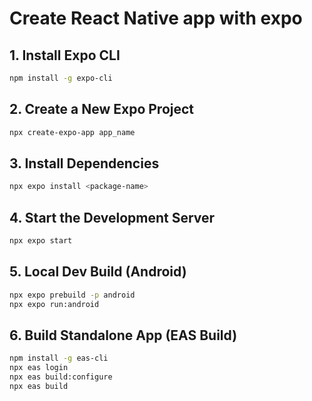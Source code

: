 # Create React Native app with expo

## 1. Install Expo CLI

```sh
npm install -g expo-cli
```

## 2. Create a New Expo Project

```sh
npx create-expo-app app_name
```

## 3. Install Dependencies

```sh
npx expo install <package-name>

```

## 4. Start the Development Server

```sh
npx expo start
```

## 5. Local Dev Build (Android)

```sh
npx expo prebuild -p android
npx expo run:android
```

## 6. Build Standalone App (EAS Build)

```sh
npm install -g eas-cli
npx eas login
npx eas build:configure
npx eas build
```
